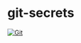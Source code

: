 # git-secrets

[![Git](https://app.soluble.cloud/api/v1/public/badges/ed540233-eba0-40d2-9767-1ffda644b754.svg?orgId=271534534505)](https://app.soluble.cloud/repos/details/github.com/lingom-ksr/git-secrets?orgId=271534534505)  

